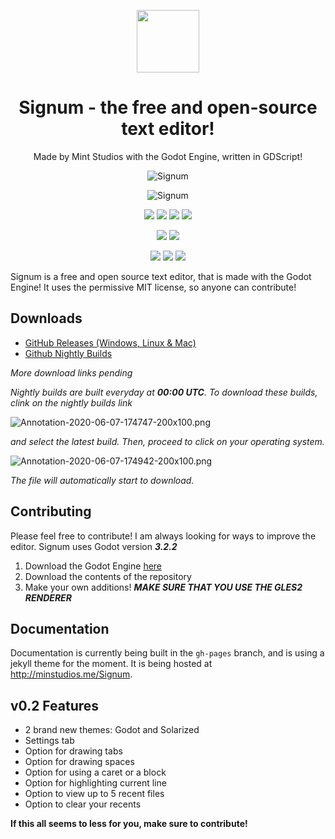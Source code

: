 <p align="center">
    <img src="https://raw.githubusercontent.com/MintStudios/Signum/master/Resources/Logo.png" height="100" width="100"/>
    <h1 align = "center">Signum - the free and open-source text editor!</h1>
</p>
<p align="center">
    Made by Mint Studios with the Godot Engine, written in GDScript!
</p>
 <p align="center">  
    <img src="https://i.postimg.cc/HL5kSNqh/Annotation-2020-06-07-181537.png" alt="Signum" />
</p>
<p align="center">
    <img src="https://github.com/MintStudios/Signum/workflows/godot-ci%20export/badge.svg" alt="Signum" />
</p>
<p align="center">
    <img src="https://img.shields.io/github/repo-size/MintStudios/signum"/>
    <img src="https://img.shields.io/github/downloads/MintStudios/Signum/total?color=lightgreen"/>
    <img src="https://img.shields.io/github/license/MintStudios/Signum?color=Red"/>
    <img src="https://img.shields.io/github/issues/MintStudios/Signum"/>
</p>
<p align="center">
    <img src="https://img.shields.io/github/v/release/mintstudios/signum?include_prereleases"/>
    <img src="https://img.shields.io/github/commits-since/mintstudios/signum/latest?include_prereleases"/>
</p>
<p align="center">
    <img src="https://img.shields.io/github/forks/MintStudios/Signum?style=social"/>
    <img src="https://img.shields.io/github/stars/MintStudios/Signum?style=social"/>
    <img src="https://img.shields.io/github/watchers/mintstudios/Signum?style=social"/>
</p>



Signum is a free and open source text editor, that is made with the Godot Engine! It uses the permissive MIT license, so anyone can contribute!

## Downloads
 - [GitHub Releases (Windows, Linux & Mac)](https://github.com/MintStudios/Signum/releases)
 - [Github Nightly Builds](https://github.com/MintStudios/Signum/actions?query=is%3Asuccess)
 
 _More download links pending_
 
 _Nightly builds are built everyday at **00:00 UTC**. To download these builds, clink on the nightly builds link_ 
 
 ![Annotation-2020-06-07-174747-200x100.png](https://i.postimg.cc/CK6ztD5R/Annotation-2020-06-07-174747-200x100.png)
 
 _and select the latest build._
 _Then, proceed to click on your operating system._
 
 ![Annotation-2020-06-07-174942-200x100.png](https://i.postimg.cc/KY4Ynzfx/Annotation-2020-06-07-174942-200x100.png)
 
 _The file will automatically start to download._
 
 ## Contributing
 Please feel free to contribute! I am always looking for ways to improve the editor. Signum uses Godot version _**3.2.2**_
 
 1. Download the Godot Engine [here](https://godotengine.org/download/)
 2. Download the contents of the repository
 3. Make your own additions! **_MAKE SURE THAT YOU USE THE GLES2 RENDERER_**
 
 ## Documentation
 Documentation is currently being built in the `gh-pages` branch, and is using a jekyll theme for the moment. It is being hosted at http://minstudios.me/Signum.
 
 ## v0.2 Features
- 2 brand new themes: Godot and Solarized
- Settings tab
- Option for drawing tabs
- Option for drawing spaces
- Option for using a caret or a block
- Option for highlighting current line
- Option to view up to 5 recent files
- Option to clear your recents
 
 **If this all seems to less for you, make sure to contribute!**
